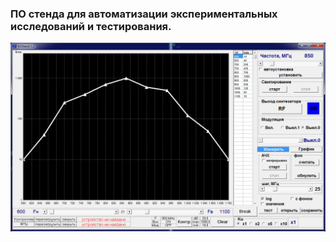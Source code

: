 ### ПО стенда для автоматизации экспериментальных исследований и тестирования.

![](ao_stend.png)


